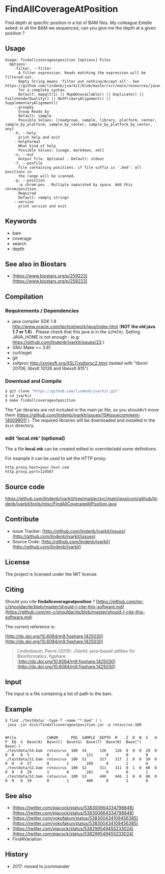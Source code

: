 # FindAllCoverageAtPosition

Find depth at specific position in a list of BAM files. My colleague Estelle asked: in all the BAM we sequenced, can you give me the depth at a given position ?


## Usage

```
Usage: findallcoverageatposition [options] Files
  Options:
    -filter, --filter
      A filter expression. Reads matching the expression will be filtered-out. 
      Empty String means 'filter out nothing/Accept all'. See https://github.com/lindenb/jvarkit/blob/master/src/main/resources/javacc/com/github/lindenb/jvarkit/util/bio/samfilter/SamFilterParser.jj 
      for a complete syntax.
      Default: mapqlt(1) || MapQUnavailable() || Duplicate() || FailsVendorQuality() || NotPrimaryAlignment() || SupplementaryAlignment()
    --groupby
      Group Reads by
      Default: sample
      Possible Values: [readgroup, sample, library, platform, center, sample_by_platform, sample_by_center, sample_by_platform_by_center, any]
    -h, --help
      print help and exit
    --helpFormat
      What kind of help
      Possible Values: [usage, markdown, xml]
    -o, --out
      Output file. Optional . Default: stdout
    -f, --posfile
      File containing positions. if file suffix is '.bed': all positions in 
      the range will be scanned.
    -p, --position
      -p chrom:pos . Multiple separated by space. Add this chrom/position. 
      Required 
      Default: <empty string>
    --version
      print version and exit

```


## Keywords

 * bam
 * coverage
 * search
 * depth



## See also in Biostars

 * [https://www.biostars.org/p/259223](https://www.biostars.org/p/259223)


## Compilation

### Requirements / Dependencies

* java compiler SDK 1.8 http://www.oracle.com/technetwork/java/index.html (**NOT the old java 1.7 or 1.6**) . Please check that this java is in the `${PATH}`. Setting JAVA_HOME is not enough : (e.g: https://github.com/lindenb/jvarkit/issues/23 )
* GNU Make >= 3.81
* curl/wget
* git
* xsltproc http://xmlsoft.org/XSLT/xsltproc2.html (tested with "libxml 20706, libxslt 10126 and libexslt 815")


### Download and Compile

```bash
$ git clone "https://github.com/lindenb/jvarkit.git"
$ cd jvarkit
$ make findallcoverageatposition
```

The *.jar libraries are not included in the main jar file, so you shouldn't move them (https://github.com/lindenb/jvarkit/issues/15#issuecomment-140099011 ).
The required libraries will be downloaded and installed in the `dist` directory.

### edit 'local.mk' (optional)

The a file **local.mk** can be created edited to override/add some definitions.

For example it can be used to set the HTTP proxy:

```
http.proxy.host=your.host.com
http.proxy.port=124567
```
## Source code 

[https://github.com/lindenb/jvarkit/tree/master/src/main/java/com/github/lindenb/jvarkit/tools/misc/FindAllCoverageAtPosition.java
](https://github.com/lindenb/jvarkit/tree/master/src/main/java/com/github/lindenb/jvarkit/tools/misc/FindAllCoverageAtPosition.java
)
## Contribute

- Issue Tracker: [http://github.com/lindenb/jvarkit/issues](http://github.com/lindenb/jvarkit/issues)
- Source Code: [http://github.com/lindenb/jvarkit](http://github.com/lindenb/jvarkit)

## License

The project is licensed under the MIT license.

## Citing

Should you cite **findallcoverageatposition** ? [https://github.com/mr-c/shouldacite/blob/master/should-I-cite-this-software.md](https://github.com/mr-c/shouldacite/blob/master/should-I-cite-this-software.md)

The current reference is:

[http://dx.doi.org/10.6084/m9.figshare.1425030](http://dx.doi.org/10.6084/m9.figshare.1425030)

> Lindenbaum, Pierre (2015): JVarkit: java-based utilities for Bioinformatics. figshare.
> [http://dx.doi.org/10.6084/m9.figshare.1425030](http://dx.doi.org/10.6084/m9.figshare.1425030)

 
## Input

The input is a file containing a list of path to the bam.
 
## Example

```
$ find ./testdata/ -type f -name "*.bam" | \
 java -jar dist/findallcoverageatposition.jar -p rotavirus:100


#File              CHROM      POS  SAMPLE  DEPTH  M    I  D  N  S   H  P  EQ  X  Base(A)  Base(C)  Base(G)  Base(T)  Base(N)  Base(^)  Base(-)
./testdata/S4.bam  rotavirus  100  S4      126    126  0  0  0  29  0  0  0   0  5        0        0        121      0        0        0
./testdata/S1.bam  rotavirus  100  S1      317    317  1  0  0  50  0  0  0   0  27       0        1        289      0        1        0
./testdata/S2.bam  rotavirus  100  S2      311    311  0  1  0  60  0  0  0   0  29       1        0        281      0        0        1
./testdata/S3.bam  rotavirus  100  S3      446    446  1  0  0  86  0  0  0   0  39       0        1        406      0        1        0

```

## See also

 * [https://twitter.com/pjacock/status/538300664334798848](https://twitter.com/pjacock/status/538300664334798848)
 * [https://twitter.com/yokofakun/status/538300434109456385](https://twitter.com/yokofakun/status/538300434109456385)
 * [https://twitter.com/pjacock/status/538299549455233024](https://twitter.com/pjacock/status/538299549455233024)
 * FindAVariation

## History

 * 2017: moved to jcommander


